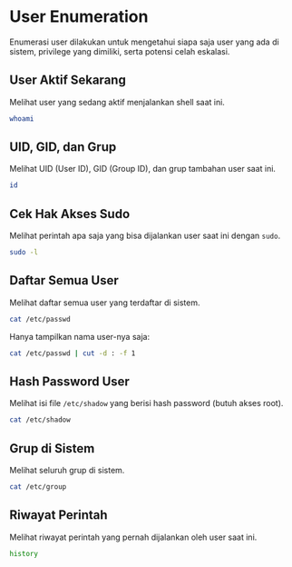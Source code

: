# User Enumeration

Enumerasi user dilakukan untuk mengetahui siapa saja user yang ada di sistem, privilege yang dimiliki, serta potensi celah eskalasi.

## User Aktif Sekarang

Melihat user yang sedang aktif menjalankan shell saat ini.

```bash
whoami
```

## UID, GID, dan Grup

Melihat UID (User ID), GID (Group ID), dan grup tambahan user saat ini.

```bash
id
```

## Cek Hak Akses Sudo

Melihat perintah apa saja yang bisa dijalankan user saat ini dengan `sudo`.

```bash
sudo -l
```

## Daftar Semua User

Melihat daftar semua user yang terdaftar di sistem.

```bash
cat /etc/passwd
```

Hanya tampilkan nama user-nya saja:

```bash
cat /etc/passwd | cut -d : -f 1
```

## Hash Password User

Melihat isi file `/etc/shadow` yang berisi hash password (butuh akses root).

```bash
cat /etc/shadow
```

## Grup di Sistem

Melihat seluruh grup di sistem.

```bash
cat /etc/group
```

## Riwayat Perintah

Melihat riwayat perintah yang pernah dijalankan oleh user saat ini.

```bash
history
```
